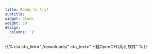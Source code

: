 ```yaml
---
title: Ready to try?
subtitle:
widget: blank
weight: 50
design:
  columns: '1'
---
```


{{% cta cta_link="./downloads/" cta_text="下载OpenCFD系列软件" %}}
